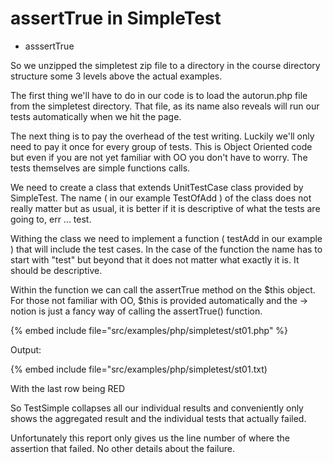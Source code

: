 # assertTrue in SimpleTest

* asssertTrue

So we unzipped the simpletest zip file to a directory in the course
directory structure some 3 levels above the actual examples.




The first thing we'll have to do in our code is to load the
autorun.php file from the simpletest directory. That file, as its
name also reveals will run our tests automatically when we hit the
page.




The next thing is to pay the overhead of the test writing. Luckily we'll
only need to pay it once for every group of tests. This is Object Oriented
code but even if you are not yet familiar with OO you don't have to worry.
The tests themselves are simple functions calls.

We need to create a class that extends UnitTestCase class provided by SimpleTest.
The name ( in our example TestOfAdd ) of the class does not really matter but as usual,
it is better if it is descriptive of what the tests are going to, err ... test.

Withing the class we need to implement a function ( testAdd in our example ) that
will include the test cases. In the case of the function the name has to start with "test"
but beyond that it does not matter what exactly it is. It should be descriptive.

Within the function we can call the assertTrue method on the $this object. For those
not familiar with OO, $this is provided automatically and the -> notion is just
a fancy way of calling the assertTrue() function.


{% embed include file="src/examples/php/simpletest/st01.php" %}


Output:


{% embed include file="src/examples/php/simpletest/st01.txt)

With the last row being RED



So TestSimple collapses all our individual results and conveniently
only shows the aggregated result and the individual tests that actually failed.

Unfortunately this report only gives us the line number of where the assertion
that failed. No other details about the failure.



